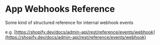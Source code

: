 # App Webhooks Reference

Some kind of structured reference for internal webhook events



e.g. [https://shopify.dev/docs/admin-api/rest/reference/events/webhook](https://shopify.dev/docs/admin-api/rest/reference/events/webhook) 

